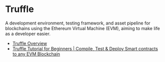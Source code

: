 # Truffle

A development environment, testing framework, and asset pipeline for blockchains using the Ethereum Virtual Machine (EVM), aiming to make life as a developer easier.

- [Truffle Overview](https://trufflesuite.com/docs/truffle/)
- [Truffle Tutorial for Beginners | Compile, Test & Deploy Smart contracts to any EVM Blockchain](https://youtu.be/62f757RVEvU)
